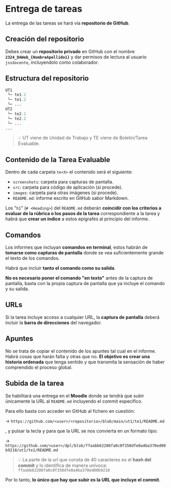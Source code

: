 # Entrega de tareas

La entrega de las tareas se hará vía **repositorio de GitHub**.

## Creación del repositorio

Debes crear un **repositorio privado** en GitHub con el nombre **`2324_DAWeb_{NombreApellido1}`** y dar permisos de lectura al usuario `jssdocente`, incluyendolo como colaborador.

## Estructura del repositorio

```python
UT1
 └─ te1.1
 └─ te1.2
 └─ ...
UT2
 └─ te2.1
 └─ te2.2
 └─ ...
...
```

> 💡 UT viene de Unidad de Trabajo y TE viene de Boletín/Tarea Evaluable.

## Contenido de la Tarea Evaluable

Dentro de cada carpeta `te<X>` el contenido será el siguiente:

- `screenshots`: carpeta para capturas de pantalla.
- `src`: carpeta para código de aplicación (si procede).
- `images`: carpeta para otras imágenes (si procede).
- `README.md`: informe escrito en GitHub sabor Markdown.

Los "`h1`" (`# <Heading>`) del `README.md` deberán **coincidir con los criterios a evaluar de la rúbrica o los pasos de la tarea** correspondiente a la tarea y habrá que **crear un índice** a estos epígrafes al principio del informe.

## Comandos

Los informes que incluyan **comandos en terminal**, estos habrán de **tomarse como capturas de pantalla** donde se vea suficientemente grande el texto de los comandos.

Habrá que incluir **tanto el comando como su salida**.

**No es necesario poner el comando "en texto"** antes de la captura de pantalla, basta con la propia captura de pantalla que ya incluye el comando y su salida.

## URLs

Si la tarea incluye acceso a cualquier URL, la **captura de pantalla** deberá incluir la **barra de direcciones** del navegador.

## Apuntes

No se trata de copiar el contenido de los apuntes tal cual en el informe. Habrá cosas que harán falta y otras que no. **El objetivo es crear una historia ordenada** que tenga sentido y que transmita la sensación de haber comprendido el proceso global.

## Subida de la tarea

Se habilitará una entrega en el **Moodle** donde se tendrá que subir únicamente la URL al `README.md` incluyendo el commit específico.

Para ello basta con acceder en GitHub al fichero en cuestión:

→ `https://github.com/<user>/<repositorio>/blob/main/ut1/te1/README.md`

, y pulsar la tecla <kbd>y</kbd> para que la URL se nos convierta en un formato tipo:

→ `https://github.com/<user>/dpl/blob/ffaabb62206fa0c0f350dfe0a4ba370ed00b9218/ut1/te1/README.md`

> 💡 La parte de la url que consta de 40 caracteres es el **hash del commit** y lo identifica de manera unívoca: `ffaabb62206fa0c0f350dfe0a4ba370ed00b9218`

Por lo tanto, **lo único que hay que subir es la URL que incluye el commit**.
